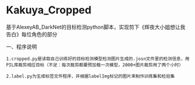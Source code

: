 # Kakuya_Cropped
基于AlexeyAB_DarkNet的目标检测python脚本，实现剪下《辉夜大小姐想让我告白》每位角色的部分

一、程序说明

    1.cropped.py是读取自己训练好的目标检测模型检测图片生成的.josn文件里的检测信息，用PIL库裁剪相应目标（不足：每次裁剪都要预加载一次模型，2000+图片裁剪用了两个小时）

    2.label.py为生成标签文件程序，并根据labelImg标记的图片来制作训练集和检验集